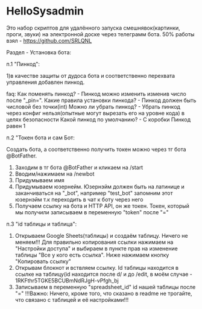 # HelloSysadmin
Это набор скриптов для удалённого запуска смешнявок(картинки, проги, звуки) на электронной доске через телеграмм бота.
50% работы взял - https://github.com/SRLQNL

Раздел - Установка бота:

п.1 "Пинкод": 

1)в качестве защиты от дудоса бота и соответственно перехвата управления добавлен пинкод.

faq:
Как поменять пинкод? - Пинкод можно изменить изменив число после "_pin=".
Какие правила установки пинкода? - Пинкод должен быть числовой без точки(int)
Можно ли убрать пинкод? - Убрать пинкод через конфиг нельзя(опытные могут вырезать его на уровне кода) в целях безопасности
Какой пинкод по умолчанию? - С коробки Пинкод равен 1


п.2 "Токен бота и сам Бот: 

Создать бота, а соответственно получить токен можно через тг бота @BotFather.
1) Заходим в тг бота @BotFather и кликаем на /start
2) Вводим/нажимаем на /newbot
3) Придумываем имя
4) Придумываем юзернейм. Юзернэйм должен быть на латинице и заканчиваться на "_bot", например "test_bot" запомним этот юзернэйм т.к переходить в чат к боту через него
5) Получаем ссылку на бота и HTTP API, он же токен. Токен, который мы получили записываем в переменную "token" после "="


п.3 "id таблицы и таблица":

1) Открываем Google Sheets(таблицы) и создаём таблицу. Ничего не меняем!!! Для правильно копирования ссылки нажимаем на "Настройки доступа" и выбираем в пункте прав на изменение таблицы "Все у кого есть ссылка". Ниже нажимаем кнопку "Копировать ссылку"
2) Открывам блокнот и вствляем ссылку. Id таблицы находится в ссылке на таблицу(id находится после d/ и до /edit, в моём случае - 1RKFthr5TGKE5BCUBmNdRJgH-vPfgh_bj
3) Записываем в переменную "spreadsheet_id" id нашей таблицы после "="
!!!Важно:
Ничего, кроме того, что сказано в readme не трогайте, что связано с таблицей и её настройками!!!
